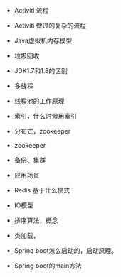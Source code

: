 
- Activiti 流程
- Activiti 做过的复杂的流程

- Java虚拟机内存模型
- 垃圾回收
- JDK1.7和1.8的区别
- 多线程
- 线程池的工作原理
- 索引，什么时候用索引
- 分布式，zookeeper
- zookeeper
- 备份、集群
- 应用场景

- Redis 基于什么模式
- IO模型

- 排序算法，概念

- 类加载，

- Spring boot怎么启动的，启动原理。
- Spring boot的main方法






